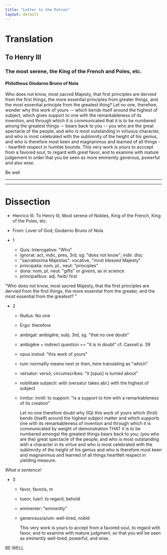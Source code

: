 ```yaml
---
title: "Letter to the Patron"
layout: default
---
```


# Translation

## To Henry III

### The most serene, the King of the French and Poles, etc.

#### Philotheus Giodarno Bruno of Nola

Who does not know, most sacred Majesty, that first principles are
dervied from the first things, the more essential principles from
greater things, and the most essential principle from the greatest
thing?  Let no one, therefore, wonder why this work of yours -- which
bends itself around the highest of subject, which gives support to one
with the remarkableness of its invention, and through which it is
communicated that it is to be numbered among the greatest things --
bears back to you -- you who are the great spectacle of the people, and
who is most outstanding in virtuous character, and who is most
celebrated with the sublimnity of the height of his genius, and who is
therefore most keen and magnanimus and learned of all things --
heartfelt respect in humble bounds.  This very work is yours to acccept
from a favored soul, to regard with great favor, and to examine with
mature judgement in order that you be seen as more eminently generous,
powerful and also wise.

Be well

----
----

# Dissection

* Henrico III: To Henry III, Most serene of Nobles, King of the
  French, King of the Poles, etc.
* From: Lover of God, Giodarno Bruno of Nola

* 1
  * Quis: Interogative:  "Who"
  * ignorat: act, indic, pres, 3rd, sg: "does not know"; indir. disc
  * "sacratissima Majestas": vocative, "most blessed Majesty"
  * principalia: nom, pl., neut: "principles"
  * dona: nom, pl, neut: "gifts" or *givens*, as in science
  * principalibus: adj. fwib/ first

"Who does not know, most sacred Majesty, that the first principles are
dervied from the first things, the more essential from the greater,
and the most essential from the greatest? "

* 2
  * Nullus:  No one
  * Ergo: therefore
  * ambigat: ambigĕre; subj. 3rd, sg. "that no one doubt"
  * ambigĕre + indirect question == "it is in doubt" cf. Cassell p. 39
  * opus instud: "this work of yours"
  * tum: normallly means next or then, here translating as "which"
  * versatur: versō; circumscribes: "it [opus] is turned about"
  * nobilitate subjecti:  with (versatur takes abl.) with the highest of
    subject
  * innitur: innitī: to support: "is a support to him with a
    remarkableness of its creation"

      Let no one therefore doubt
      why (IQ)
        this work of yours
          which (first) bends (itself) around the highest subject matter and 
          which supports one with its remarkableness of invention and
          through which it is communicated by weight of demonstration
            THAT it is to be numbered amongst the greatest things
        bears back to you;
          (you who are the)
          great spectacle of the people,
          and who is most outstanding with a character in its virtue
          and who is most celebrated with the sublimnity of the height of his genius
          and who is therefore
            most keen and
            magnanimus and
            learned of all things
        heartfelt respect in yielding measure.

_What a sentence!_

* 3
  * favor, favoris, m
  * tueor, tuerī: to regard, behold
  * eminenter:  "eminently"
  * generosus/a/um:  well-bred, nobld

    This very work is yours 
      to accept
        from a favored soul,
      to regard with favor, and
      to examine with mature judgment,
    so that you will be seen as eminently well-bred, powerful, and wise.

BE WELL
